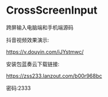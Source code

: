 # CrossScreenInput
跨屏输入电脑端和手机端源码

抖音视频效果演示:

https://v.douyin.com/iJYstmwc/

安装包蓝奏云下载链接:

https://zss233.lanzout.com/b00r968bc

密码:2333


